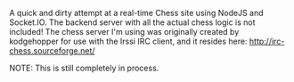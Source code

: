 A quick and dirty attempt at a real-time Chess site using NodeJS and Socket.IO. The backend server with all the actual chess logic is not included! The chess server I'm using was originally created by kodgehopper for use with the Irssi IRC client, and it resides here: http://irc-chess.sourceforge.net/

NOTE: This is still completely in process.
